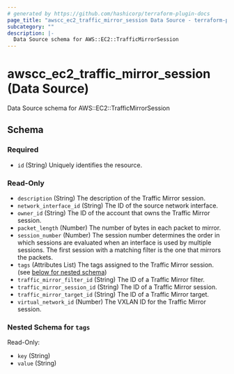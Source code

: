 ```yaml
---
# generated by https://github.com/hashicorp/terraform-plugin-docs
page_title: "awscc_ec2_traffic_mirror_session Data Source - terraform-provider-awscc"
subcategory: ""
description: |-
  Data Source schema for AWS::EC2::TrafficMirrorSession
---
```


# awscc_ec2_traffic_mirror_session (Data Source)

Data Source schema for AWS::EC2::TrafficMirrorSession



<!-- schema generated by tfplugindocs -->
## Schema

### Required

- `id` (String) Uniquely identifies the resource.

### Read-Only

- `description` (String) The description of the Traffic Mirror session.
- `network_interface_id` (String) The ID of the source network interface.
- `owner_id` (String) The ID of the account that owns the Traffic Mirror session.
- `packet_length` (Number) The number of bytes in each packet to mirror.
- `session_number` (Number) The session number determines the order in which sessions are evaluated when an interface is used by multiple sessions. The first session with a matching filter is the one that mirrors the packets.
- `tags` (Attributes List) The tags assigned to the Traffic Mirror session. (see [below for nested schema](#nestedatt--tags))
- `traffic_mirror_filter_id` (String) The ID of a Traffic Mirror filter.
- `traffic_mirror_session_id` (String) The ID of a Traffic Mirror session.
- `traffic_mirror_target_id` (String) The ID of a Traffic Mirror target.
- `virtual_network_id` (Number) The VXLAN ID for the Traffic Mirror session.

<a id="nestedatt--tags"></a>
### Nested Schema for `tags`

Read-Only:

- `key` (String)
- `value` (String)
